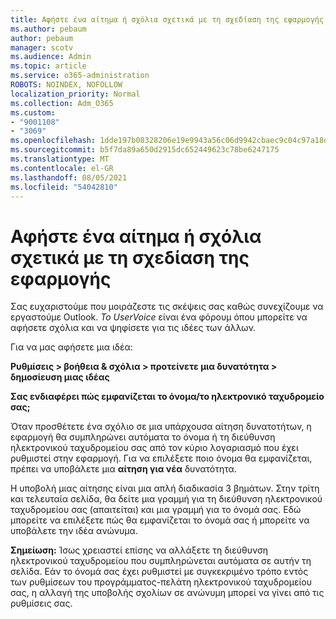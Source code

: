 ```yaml
---
title: Αφήστε ένα αίτημα ή σχόλια σχετικά με τη σχεδίαση της εφαρμογής
ms.author: pebaum
author: pebaum
manager: scotv
ms.audience: Admin
ms.topic: article
ms.service: o365-administration
ROBOTS: NOINDEX, NOFOLLOW
localization_priority: Normal
ms.collection: Adm_O365
ms.custom:
- "9001108"
- "3069"
ms.openlocfilehash: 1dde197b08328206e19e9943a56c06d9942cbaec9c04c97a18dcc821c822ff16
ms.sourcegitcommit: b5f7da89a650d2915dc652449623c78be6247175
ms.translationtype: MT
ms.contentlocale: el-GR
ms.lasthandoff: 08/05/2021
ms.locfileid: "54042810"
---
```

# <a name="leave-a-feature-request-or-feedback-on-app-design"></a>Αφήστε ένα αίτημα ή σχόλια σχετικά με τη σχεδίαση της εφαρμογής

Σας ευχαριστούμε που μοιράζεστε τις σκέψεις σας καθώς συνεχίζουμε να εργαστούμε Outlook. *Το UserVoice* είναι ένα φόρουμ όπου μπορείτε να αφήσετε σχόλια και να ψηφίσετε για τις ιδέες των άλλων.  

Για να μας αφήσετε μια ιδέα: 

**Ρυθμίσεις > βοήθεια & σχόλια > προτείνετε μια δυνατότητα > δημοσίευση μιας ιδέας** 

**Σας ενδιαφέρει πώς εμφανίζεται το όνομα/το ηλεκτρονικό ταχυδρομείο σας;**

Όταν προσθέτετε ένα σχόλιο σε μια υπάρχουσα αίτηση δυνατοτήτων, η εφαρμογή θα συμπληρώνει αυτόματα το όνομα ή τη διεύθυνση ηλεκτρονικού ταχυδρομείου σας από τον κύριο λογαριασμό που έχει ρυθμιστεί στην εφαρμογή. Για να επιλέξετε ποιο όνομα θα εμφανίζεται, πρέπει να υποβάλετε μια **αίτηση για νέα** δυνατότητα. 

Η υποβολή μιας αίτησης είναι μια απλή διαδικασία 3 βημάτων. Στην τρίτη και τελευταία σελίδα, θα δείτε μια γραμμή για τη διεύθυνση ηλεκτρονικού ταχυδρομείου σας (απαιτείται) και μια γραμμή για το όνομά σας. Εδώ μπορείτε να επιλέξετε πώς θα εμφανίζεται το όνομά σας ή μπορείτε να υποβάλετε την ιδέα ανώνυμα. 

**Σημείωση:** Ίσως χρειαστεί επίσης να αλλάξετε τη διεύθυνση ηλεκτρονικού ταχυδρομείου που συμπληρώνεται αυτόματα σε αυτήν τη σελίδα. Εάν το όνομά σας έχει ρυθμιστεί με συγκεκριμένο τρόπο εντός των ρυθμίσεων του προγράμματος-πελάτη ηλεκτρονικού ταχυδρομείου σας, η αλλαγή της υποβολής σχολίων σε ανώνυμη μπορεί να γίνει από τις ρυθμίσεις σας. 
